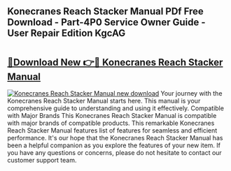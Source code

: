 ## Konecranes Reach Stacker Manual PDf Free Download - Part-4P0 Service Owner Guide - User Repair Edition KgcAG

# <h2><a href="http://bc25828.oget.top/?id=Konecranes+Reach+Stacker+Manual">🔗Download New 👉🔴 Konecranes Reach Stacker Manual</a></h2>

[![Konecranes Reach Stacker Manual new download](https://i.imgur.com/5g1atiW.png)](http://bc25828.oget.top/?id=Konecranes+Reach+Stacker+Manual)
Your journey with the Konecranes Reach Stacker Manual starts here. This manual is your comprehensive guide to understanding and using it effectively. Compatible with Major Brands This Konecranes Reach Stacker Manual is compatible with major brands of compatible products. This remarkable Konecranes Reach Stacker Manual features list of features for seamless and efficient performance. It's our hope that the Konecranes Reach Stacker Manual has been a helpful companion as you explore the features of your new item. If you have any questions or concerns, please do not hesitate to contact our customer support team.
